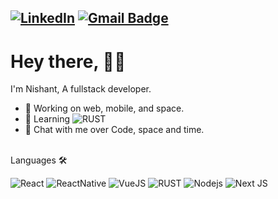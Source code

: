 
[![LinkedIn](https://img.shields.io/twitter/url?color=%230072b1&label=connect&logo=linkedin&logoColor=%230072b1&style=flat-square&url=https://www.linkedin.com/in/nishant-jha-29112000/)](https://www.linkedin.com/in/nishant-jha-29112000/)
[![Gmail Badge](https://img.shields.io/badge/-jhanishant2000@gmail.com-c14438?style=flat-square&logo=Gmail&logoColor=white&link=mailto:jhanishant2000@gmail.com)](mailto:jhanishant2000@gmail.com)
---

# Hey there, 🙋🏽
I'm Nishant, A fullstack developer.
<br/>


- 🔭 Working on web, mobile, and space.
- 🌱 Learning ![RUST](https://img.shields.io/badge/Rust-000000?style=for-the-badge&logo=rust&logoColor=white)
- 💬 Chat with me over Code, space and time.

<br/>
Languages  🛠 


![React](https://img.shields.io/badge/-React-61DAFB?style=flat-square&logo=react&logoColor=ffffff)
![ReactNative](https://img.shields.io/badge/React_Native-20232A?style=for-the-badge&logo=react&logoColor=61DAFB)
![VueJS](https://img.shields.io/badge/Vue.js-35495E?style=for-the-badge&logo=vue.js&logoColor=4FC08D)
![RUST](https://img.shields.io/badge/Rust-000000?style=for-the-badge&logo=rust&logoColor=white)
![Nodejs](https://img.shields.io/badge/-Nodejs-339933?style=flat-square&logo=Node.js&logoColor=ffffff)
![Next JS](https://img.shields.io/badge/Next-black?style=for-the-badge&logo=next.js&logoColor=white)
<br/>

   


